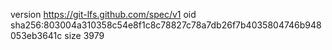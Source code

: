 version https://git-lfs.github.com/spec/v1
oid sha256:803004a310358c54e8f1c8c78827c78a7db26f7b4035804746b948053eb3641c
size 3979
